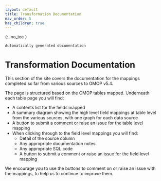 ```yaml
---
layout: default
title: Transformation Documentation
nav_order: 5
has_children: true
---
```

{: .no_toc }

`Automatically generated documentation`

# Transformation Documentation

This section of the site covers the documentation for the mappings completed so far from various sources to OMOP v5.4.

The page is structured based on the OMOP tables mapped. Underneath each table page you will find:

* A contents list for the fields mapped
* A summary diagram showing the high level field mappings at table level from the various sources, with one graph for each data source
* A button to submit a comment or raise an issue for the table level mapping
* When clicking through to the field level mappings you will find:
    * Detail of the source column
    * Any appropriate documentation notes
    * Any appropriate SQL code
    * A button to submit a comment or raise an issue for the field level mapping

We encourage you to use the buttons to comment on or raise an issue with the mappings, to help us to continue to improve them.
